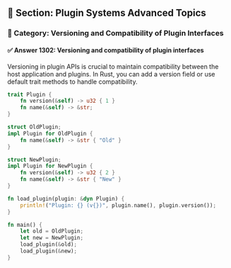 ## 📘 Section: Plugin Systems Advanced Topics  
### 🔹 Category: Versioning and Compatibility of Plugin Interfaces  
#### ✅ Answer 1302: Versioning and compatibility of plugin interfaces

Versioning in plugin APIs is crucial to maintain compatibility between the host application and plugins. In Rust, you can add a version field or use default trait methods to handle compatibility.

```rust
trait Plugin {
    fn version(&self) -> u32 { 1 }
    fn name(&self) -> &str;
}

struct OldPlugin;
impl Plugin for OldPlugin {
    fn name(&self) -> &str { "Old" }
}

struct NewPlugin;
impl Plugin for NewPlugin {
    fn version(&self) -> u32 { 2 }
    fn name(&self) -> &str { "New" }
}

fn load_plugin(plugin: &dyn Plugin) {
    println!("Plugin: {} (v{})", plugin.name(), plugin.version());
}

fn main() {
    let old = OldPlugin;
    let new = NewPlugin;
    load_plugin(&old);
    load_plugin(&new);
}
```
